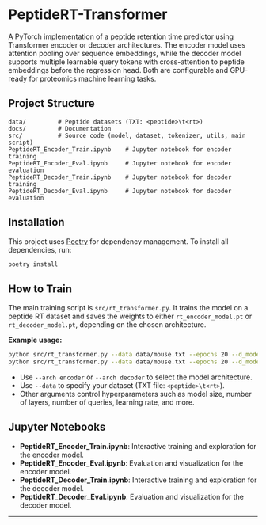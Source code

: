 # PeptideRT-Transformer

A PyTorch implementation of a peptide retention time predictor using Transformer encoder or decoder architectures. The encoder model uses attention pooling over sequence embeddings, while the decoder model supports multiple learnable query tokens with cross-attention to peptide embeddings before the regression head. Both are configurable and GPU-ready for proteomics machine learning tasks.

## Project Structure

```
data/         # Peptide datasets (TXT: <peptide>\t<rt>)
docs/         # Documentation
src/          # Source code (model, dataset, tokenizer, utils, main script)
PeptideRT_Encoder_Train.ipynb    # Jupyter notebook for encoder training
PeptideRT_Encoder_Eval.ipynb     # Jupyter notebook for encoder evaluation
PeptideRT_Decoder_Train.ipynb    # Jupyter notebook for decoder training
PeptideRT_Decoder_Eval.ipynb     # Jupyter notebook for decoder evaluation
```

## Installation

This project uses [Poetry](https://python-poetry.org/) for dependency management. To install all dependencies, run:

```bash
poetry install
```

## How to Train

The main training script is `src/rt_transformer.py`. It trains the model on a peptide RT dataset and saves the weights to either `rt_encoder_model.pt` or `rt_decoder_model.pt`, depending on the chosen architecture.

**Example usage:**
```bash
python src/rt_transformer.py --data data/mouse.txt --epochs 20 --d_model 256 --layers 10 --arch encoder
python src/rt_transformer.py --data data/mouse.txt --epochs 20 --d_model 256 --layers 10 --arch decoder --queries 4
```
- Use `--arch encoder` or `--arch decoder` to select the model architecture.
- Use `--data` to specify your dataset (TXT file: `<peptide>\t<rt>`).
- Other arguments control hyperparameters such as model size, number of layers, number of queries, learning rate, and more.

## Jupyter Notebooks

- **PeptideRT_Encoder_Train.ipynb**: Interactive training and exploration for the encoder model.
- **PeptideRT_Encoder_Eval.ipynb**: Evaluation and visualization for the encoder model.
- **PeptideRT_Decoder_Train.ipynb**: Interactive training and exploration for the decoder model.
- **PeptideRT_Decoder_Eval.ipynb**: Evaluation and visualization for the decoder model.

---